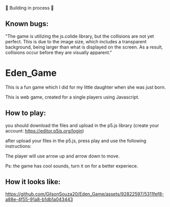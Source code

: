🚧 Building in process 🚧

## Known bugs:
"The game is utilizing the js.colide library, but the collisions are not yet perfect. This is due to the image size, which includes a transparent background, being larger than what is displayed on the screen. As a result, collisions occur before they are visually apparent."

# Eden_Game
This is a fun game which I did for my little daughter when she was just born.  

This is web game, created for a single players using Javascript.

## How to play:
you should download the files and upload in the p5.js library (create your account: https://editor.p5js.org/login)

after upload your files in the p5.js, press play and use the following instructions:

The player will use arrow up and arrow down to move. 

Ps: the game has cool sounds, turn it on for a better experiece.

## How it looks like:

https://github.com/GilsonSouza20/Eden_Game/assets/92822597/5311fef8-a88e-4f55-91a8-b1db1a043443


